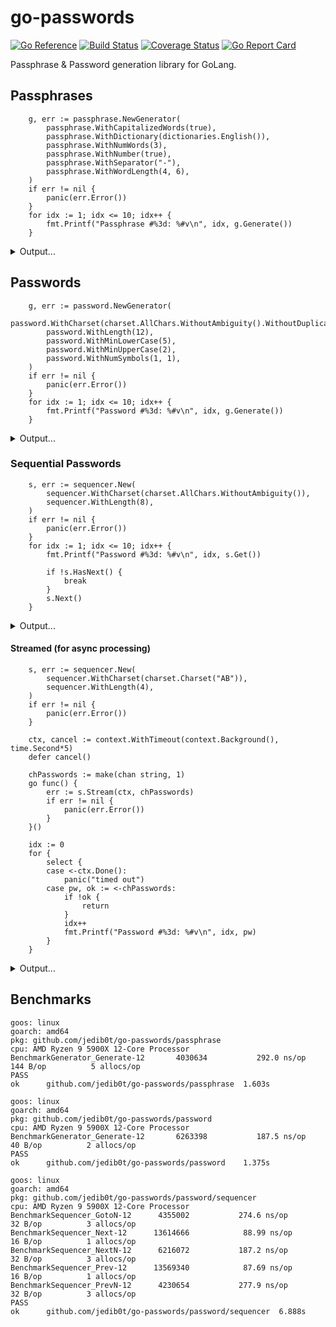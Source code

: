 # go-passwords

[![Go Reference](https://pkg.go.dev/badge/github.com/jedib0t/go-passwords/v0.svg)](https://pkg.go.dev/github.com/jedib0t/go-passwords)
[![Build Status](https://github.com/jedib0t/go-passwords/actions/workflows/ci.yml/badge.svg?branch=main)](https://github.com/jedib0t/go-passwords/actions?query=workflow%3ACI+event%3Apush+branch%3Amain)
[![Coverage Status](https://coveralls.io/repos/github/jedib0t/go-passwords/badge.svg?branch=main)](https://coveralls.io/github/jedib0t/go-passwords?branch=main)
[![Go Report Card](https://goreportcard.com/badge/github.com/jedib0t/go-passwords)](https://goreportcard.com/report/github.com/jedib0t/go-passwords)

Passphrase & Password generation library for GoLang.

## Passphrases
```golang
	g, err := passphrase.NewGenerator(
		passphrase.WithCapitalizedWords(true),
		passphrase.WithDictionary(dictionaries.English()),
		passphrase.WithNumWords(3),
		passphrase.WithNumber(true),
		passphrase.WithSeparator("-"),
		passphrase.WithWordLength(4, 6),
	)
	if err != nil {
		panic(err.Error())
	}
	for idx := 1; idx <= 10; idx++ {
		fmt.Printf("Passphrase #%3d: %#v\n", idx, g.Generate())
	}
```
<details>
<summary>Output...</summary>
<pre>
Passphrase #  1: "Peage6-Blousy-Whaup"
Passphrase #  2: "Crape0-Natter-Pecs"
Passphrase #  3: "Facers-Razzed-Jupes6"
Passphrase #  4: "Jingko1-Shell-Stupor"
Passphrase #  5: "Nailer-Turgid-Sancta4"
Passphrase #  6: "Rodeo5-Cysts-Pinons"
Passphrase #  7: "Mind-Regina-Swinks9"
Passphrase #  8: "Babas5-Lupous-Xylems"
Passphrase #  9: "Ocreae-Fusel0-Jujube"
Passphrase # 10: "Mirks6-Woofer-Lase"
</pre>
</details>

## Passwords
```golang
	g, err := password.NewGenerator(
		password.WithCharset(charset.AllChars.WithoutAmbiguity().WithoutDuplicates()),
		password.WithLength(12),
		password.WithMinLowerCase(5),
		password.WithMinUpperCase(2),
		password.WithNumSymbols(1, 1),
	)
	if err != nil {
		panic(err.Error())
	}
	for idx := 1; idx <= 10; idx++ {
		fmt.Printf("Password #%3d: %#v\n", idx, g.Generate())
	}
```
<details>
<summary>Output...</summary>
<pre>
Password #  1: "jQwRvL#oye7q"
Password #  2: "T2WRwSbwghc^"
Password #  3: "S@DxkUwkunhy"
Password #  4: "NJ4wxhSygLm&"
Password #  5: "phHfuqw*uAPq"
Password #  6: "$3XDCoLXdeqq"
Password #  7: "enzB*ENGhsQm"
Password #  8: "ioCfs&cLJgyd"
Password #  9: "obwEEEthM$MC"
Password # 10: "kmQVb&fPqexj"
</pre>
</details>

### Sequential Passwords

```golang
	s, err := sequencer.New(
		sequencer.WithCharset(charset.AllChars.WithoutAmbiguity()),
		sequencer.WithLength(8),
	)
	if err != nil {
		panic(err.Error())
	}
	for idx := 1; idx <= 10; idx++ {
		fmt.Printf("Password #%3d: %#v\n", idx, s.Get())

		if !s.HasNext() {
			break
		}
		s.Next()
	}
```
<details>
<summary>Output...</summary>
<pre>
Password #  1: "AAAAAAAA"
Password #  2: "AAAAAAAB"
Password #  3: "AAAAAAAC"
Password #  4: "AAAAAAAD"
Password #  5: "AAAAAAAE"
Password #  6: "AAAAAAAF"
Password #  7: "AAAAAAAG"
Password #  8: "AAAAAAAH"
Password #  9: "AAAAAAAJ"
Password # 10: "AAAAAAAK"
</pre>
</details>

#### Streamed (for async processing)
```golang
	s, err := sequencer.New(
		sequencer.WithCharset(charset.Charset("AB")),
		sequencer.WithLength(4),
	)
	if err != nil {
		panic(err.Error())
	}

	ctx, cancel := context.WithTimeout(context.Background(), time.Second*5)
	defer cancel()

	chPasswords := make(chan string, 1)
	go func() {
		err := s.Stream(ctx, chPasswords)
		if err != nil {
			panic(err.Error())
		}
	}()

	idx := 0
	for {
		select {
		case <-ctx.Done():
			panic("timed out")
		case pw, ok := <-chPasswords:
			if !ok {
				return
			}
			idx++
			fmt.Printf("Password #%3d: %#v\n", idx, pw)
		}
	}
```
<details>
<summary>Output...</summary>
<pre>
Password #  1: "AAAA"
Password #  2: "AAAB"
Password #  3: "AABA"
Password #  4: "AABB"
Password #  5: "ABAA"
Password #  6: "ABAB"
Password #  7: "ABBA"
Password #  8: "ABBB"
Password #  9: "BAAA"
Password # 10: "BAAB"
Password # 11: "BABA"
Password # 12: "BABB"
Password # 13: "BBAA"
Password # 14: "BBAB"
Password # 15: "BBBA"
Password # 16: "BBBB"
</pre>
</details>

## Benchmarks
```
goos: linux
goarch: amd64
pkg: github.com/jedib0t/go-passwords/passphrase
cpu: AMD Ryzen 9 5900X 12-Core Processor            
BenchmarkGenerator_Generate-12    	 4030634	       292.0 ns/op	     144 B/op	       5 allocs/op
PASS
ok  	github.com/jedib0t/go-passwords/passphrase	1.603s

goos: linux
goarch: amd64
pkg: github.com/jedib0t/go-passwords/password
cpu: AMD Ryzen 9 5900X 12-Core Processor            
BenchmarkGenerator_Generate-12    	 6263398	       187.5 ns/op	      40 B/op	       2 allocs/op
PASS
ok  	github.com/jedib0t/go-passwords/password	1.375s

goos: linux
goarch: amd64
pkg: github.com/jedib0t/go-passwords/password/sequencer
cpu: AMD Ryzen 9 5900X 12-Core Processor            
BenchmarkSequencer_GotoN-12    	 4355002	       274.6 ns/op	      32 B/op	       3 allocs/op
BenchmarkSequencer_Next-12     	13614666	        88.99 ns/op	      16 B/op	       1 allocs/op
BenchmarkSequencer_NextN-12    	 6216072	       187.2 ns/op	      32 B/op	       3 allocs/op
BenchmarkSequencer_Prev-12     	13569340	        87.69 ns/op	      16 B/op	       1 allocs/op
BenchmarkSequencer_PrevN-12    	 4230654	       277.9 ns/op	      32 B/op	       3 allocs/op
PASS
ok  	github.com/jedib0t/go-passwords/password/sequencer	6.888s
```
